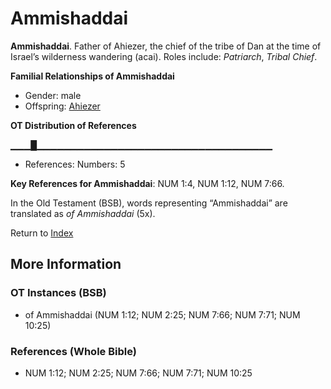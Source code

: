 # Ammishaddai
**Ammishaddai**. 
Father of Ahiezer, the chief of the tribe of Dan at the time of Israel’s wilderness wandering (acai). 
Roles include: 
_Patriarch_, _Tribal Chief_. 




**Familial Relationships of Ammishaddai**


* Gender: male
* Offspring: [Ahiezer](Ahiezer.md)


**OT Distribution of References**

▁▁▁█▁▁▁▁▁▁▁▁▁▁▁▁▁▁▁▁▁▁▁▁▁▁▁▁▁▁▁▁▁▁▁▁▁▁▁
* References: Numbers: 5



**Key References for Ammishaddai**: 
NUM 1:4, NUM 1:12, NUM 7:66. 


In the Old Testament (BSB), words representing “Ammishaddai” are translated as 
*of Ammishaddai* (5x). 




Return to [Index](00-Index.md)

## More Information

### OT Instances (BSB)

* of Ammishaddai (NUM 1:12; NUM 2:25; NUM 7:66; NUM 7:71; NUM 10:25)



### References (Whole Bible)

* NUM 1:12; NUM 2:25; NUM 7:66; NUM 7:71; NUM 10:25



